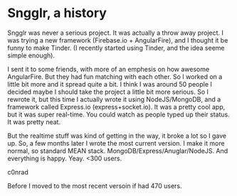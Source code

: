 # Sngglr, a history

Sngglr was never a serious project. It was actually a throw away project. I was trying a new framework (Firebase.io + AngularFire), and I thought it be funny to make Tinder. (I recently started using Tinder, and the idea seeme simple enough).

I sent it to some friends, with more of an emphesis on how awesome AngularFire. But they had fun matching with each other. So I worked on a little bit more and it spread quite a bit. I think I was around 50 people I decided maybe I should take the project a little bit more serious. So I rewrote it, but this time I actually wrote it using NodeJS/MongoDB, and a framework called Express.io (express+socket.io). It was a pretty cool app, but it was super real-time. You could watch as people typed up their status. It was pretty neat.

But the realtime stuff was kind of getting in the way, it broke a lot so I gave up. So, a few months later I wrote the most current version. I make it more normal, so standard MEAN stack. MongoDB/Express/Anuglar/NodeJS. And everything is happy. Yeay. <300 users.

c0nrad

Before I moved to the most recent versoin if had 470 users.
